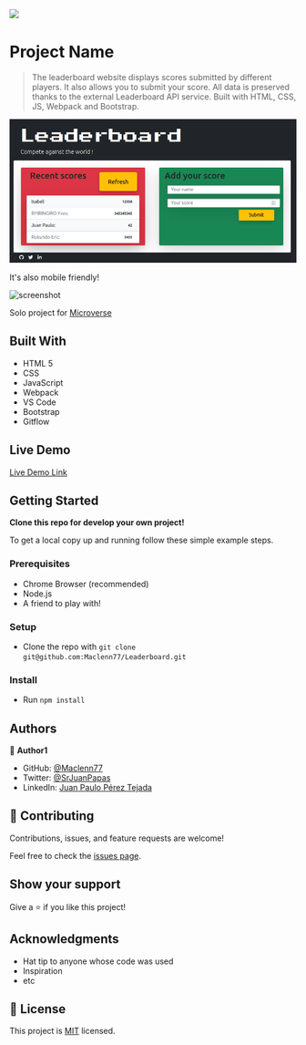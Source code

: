 ![](https://img.shields.io/badge/Microverse-blueviolet)

# Project Name

> The leaderboard website displays scores submitted by different players. It also allows you to submit your score. All data is preserved thanks to the external Leaderboard API service. Built with HTML, CSS, JS, Webpack and Bootstrap.

![screenshot](./app_screenshot.png)

It's also mobile friendly!

![screenshot](./mobile_screenshot.png)

Solo project for [Microverse](https://www.microverse.org/?grsf=6h9fw6)

## Built With

- HTML 5
- CSS
- JavaScript
- Webpack
- VS Code
- Bootstrap
- Gitflow

## Live Demo

[Live Demo Link](https://maclenn77.github.io/Leaderboard/)


## Getting Started

**Clone this repo for develop your own project!**


To get a local copy up and running follow these simple example steps.

### Prerequisites

- Chrome Browser (recommended)
- Node.js
- A friend to play with!

### Setup

- Clone the repo with `git clone git@github.com:Maclenn77/Leaderboard.git`

### Install

- Run `npm install`

## Authors

👤 **Author1**

- GitHub: [@Maclenn77](https://github.com/Maclenn77)
- Twitter: [@SrJuanPapas](https://twitter.com/SrJuanPapas)
- LinkedIn: [Juan Paulo Pérez Tejada](https://linkedin.com/in/juanpaulopereztejada)

## 🤝 Contributing

Contributions, issues, and feature requests are welcome!

Feel free to check the [issues page](https://github.com/Maclenn77/Leaderboard/issues).

## Show your support

Give a ⭐️ if you like this project!

## Acknowledgments

- Hat tip to anyone whose code was used
- Inspiration
- etc

## 📝 License

This project is [MIT](./MIT.md) licensed.
